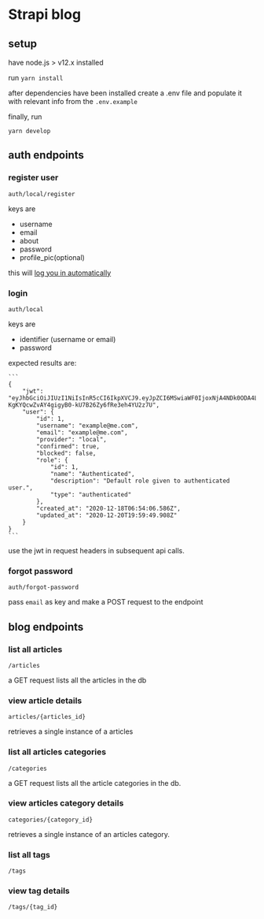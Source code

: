 # Strapi blog

## setup

have node.js > v12.x installed

run `yarn install`

after dependencies have been installed
create a .env file and populate it with relevant info from the `.env.example`

finally, run

`yarn develop`

## auth endpoints

### register user

    auth/local/register

keys are

- username
- email
- about
- password
- profile_pic(optional)

this will [log you in automatically](#login)

### login

    auth/local

keys are

- identifier (username or email)
- password

expected results are:

    ```
    {
        "jwt": "eyJhbGciOiJIUzI1NiIsInR5cCI6IkpXVCJ9.eyJpZCI6MSwiaWF0IjoxNjA4NDk0ODA4LCJleHAiOjE2MTEwODY4MDh9.C-KgKYQcwZvAY4gigyB0-kU7B26Zy6fRe3eh4YU2z7U",
        "user": {
            "id": 1,
            "username": "example@me.com",
            "email": "example@me.com",
            "provider": "local",
            "confirmed": true,
            "blocked": false,
            "role": {
                "id": 1,
                "name": "Authenticated",
                "description": "Default role given to authenticated user.",
                "type": "authenticated"
            },
            "created_at": "2020-12-18T06:54:06.586Z",
            "updated_at": "2020-12-20T19:59:49.908Z"
        }
    }
    ```

use the jwt in request headers in subsequent api calls.

### forgot password

    auth/forgot-password

pass `email` as key and make a POST request to the endpoint

## blog endpoints

### list all articles

    /articles

a GET request lists all the articles in the db

### view article details

    articles/{articles_id}

retrieves a single instance of a articles

### list all articles categories

    /categories

a GET request lists all the article categories in the db.

### view articles category details

    categories/{category_id}

retrieves a single instance of an articles category.

### list all tags

    /tags

### view tag details

    /tags/{tag_id}
